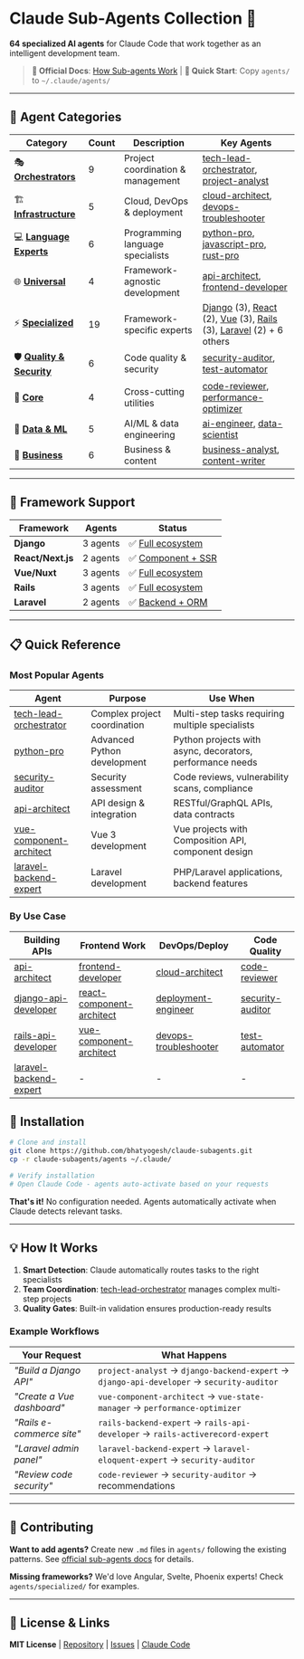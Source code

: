 # Claude Sub-Agents Collection 🤖

**64 specialized AI agents** for Claude Code that work together as an intelligent development team.

> **📖 Official Docs**: [How Sub-agents Work](https://docs.anthropic.com/en/docs/claude-code/sub-agents) | **🚀 Quick Start**: Copy `agents/` to `~/.claude/agents/`

---

## 🎯 Agent Categories

| Category | Count | Description | Key Agents |
|----------|-------|-------------|------------|
| 🎭 [**Orchestrators**](agents/orchestrators/) | 9 | Project coordination & management | [tech-lead-orchestrator](agents/orchestrators/tech-lead-orchestrator.md), [project-analyst](agents/orchestrators/project-analyst.md) |
| 🏗️ [**Infrastructure**](agents/infrastructure/) | 5 | Cloud, DevOps & deployment | [cloud-architect](agents/infrastructure/cloud-architect.md), [devops-troubleshooter](agents/infrastructure/devops-troubleshooter.md) |
| 💻 [**Language Experts**](agents/language-experts/) | 6 | Programming language specialists | [python-pro](agents/language-experts/python-pro.md), [javascript-pro](agents/language-experts/javascript-pro.md), [rust-pro](agents/language-experts/rust-pro.md) |
| 🌐 [**Universal**](agents/universal/) | 4 | Framework-agnostic development | [api-architect](agents/universal/api-architect.md), [frontend-developer](agents/universal/frontend-developer.md) |
| ⚡ [**Specialized**](agents/specialized/) | 19 | Framework-specific experts | [Django](agents/specialized/django/) (3), [React](agents/specialized/react/) (2), [Vue](agents/specialized/vue/) (3), [Rails](agents/specialized/rails/) (3), [Laravel](agents/specialized/laravel/) (2) + 6 others |
| 🛡️ [**Quality & Security**](agents/quality-security/) | 6 | Code quality & security | [security-auditor](agents/quality-security/security-auditor.md), [test-automator](agents/quality-security/test-automator.md) |
| 🎯 [**Core**](agents/core/) | 4 | Cross-cutting utilities | [code-reviewer](agents/core/code-reviewer.md), [performance-optimizer](agents/core/performance-optimizer.md) |
| 🧠 [**Data & ML**](agents/data-ml/) | 5 | AI/ML & data engineering | [ai-engineer](agents/data-ml/ai-engineer.md), [data-scientist](agents/data-ml/data-scientist.md) |
| 💼 [**Business**](agents/business/) | 6 | Business & content | [business-analyst](agents/business/business-analyst.md), [content-writer](agents/business/content-writer.md) |

---

## 🚀 Framework Support

| Framework | Agents | Status |
|-----------|---------|---------|
| **Django** | 3 agents | ✅ [Full ecosystem](agents/specialized/django/) |
| **React/Next.js** | 2 agents | ✅ [Component + SSR](agents/specialized/react/) |
| **Vue/Nuxt** | 3 agents | ✅ [Full ecosystem](agents/specialized/vue/) |
| **Rails** | 3 agents | ✅ [Full ecosystem](agents/specialized/rails/) |
| **Laravel** | 2 agents | ✅ [Backend + ORM](agents/specialized/laravel/) |

---

## 📋 Quick Reference

### Most Popular Agents
| Agent | Purpose | Use When |
|-------|---------|----------|
| [tech-lead-orchestrator](agents/orchestrators/tech-lead-orchestrator.md) | Complex project coordination | Multi-step tasks requiring multiple specialists |
| [python-pro](agents/language-experts/python-pro.md) | Advanced Python development | Python projects with async, decorators, performance needs |
| [security-auditor](agents/quality-security/security-auditor.md) | Security assessment | Code reviews, vulnerability scans, compliance |
| [api-architect](agents/universal/api-architect.md) | API design & integration | RESTful/GraphQL APIs, data contracts |
| [vue-component-architect](agents/specialized/vue/vue-component-architect.md) | Vue 3 development | Vue projects with Composition API, component design |
| [laravel-backend-expert](agents/specialized/laravel/laravel-backend-expert.md) | Laravel development | PHP/Laravel applications, backend features |

### By Use Case
| **Building APIs** | **Frontend Work** | **DevOps/Deploy** | **Code Quality** |
|-------------------|-------------------|-------------------|------------------|
| [api-architect](agents/universal/api-architect.md) | [frontend-developer](agents/universal/frontend-developer.md) | [cloud-architect](agents/infrastructure/cloud-architect.md) | [code-reviewer](agents/core/code-reviewer.md) |
| [django-api-developer](agents/specialized/django/django-api-developer.md) | [react-component-architect](agents/specialized/react/react-component-architect.md) | [deployment-engineer](agents/infrastructure/deployment-engineer.md) | [security-auditor](agents/quality-security/security-auditor.md) |
| [rails-api-developer](agents/specialized/rails/rails-api-developer.md) | [vue-component-architect](agents/specialized/vue/vue-component-architect.md) | [devops-troubleshooter](agents/infrastructure/devops-troubleshooter.md) | [test-automator](agents/quality-security/test-automator.md) |
| [laravel-backend-expert](agents/specialized/laravel/laravel-backend-expert.md) | - | - | - |

## 🔧 Installation

```bash
# Clone and install
git clone https://github.com/bhatyogesh/claude-subagents.git
cp -r claude-subagents/agents ~/.claude/

# Verify installation
# Open Claude Code - agents auto-activate based on your requests
```

**That's it!** No configuration needed. Agents automatically activate when Claude detects relevant tasks.

---

## 💡 How It Works

1. **Smart Detection**: Claude automatically routes tasks to the right specialists
2. **Team Coordination**: [tech-lead-orchestrator](agents/orchestrators/tech-lead-orchestrator.md) manages complex multi-step projects  
3. **Quality Gates**: Built-in validation ensures production-ready results

### Example Workflows

| Your Request | What Happens |
|--------------|--------------|
| *"Build a Django API"* | `project-analyst` → `django-backend-expert` → `django-api-developer` → `security-auditor` |
| *"Create a Vue dashboard"* | `vue-component-architect` → `vue-state-manager` → `performance-optimizer` |
| *"Rails e-commerce site"* | `rails-backend-expert` → `rails-api-developer` → `rails-activerecord-expert` |
| *"Laravel admin panel"* | `laravel-backend-expert` → `laravel-eloquent-expert` → `security-auditor` |
| *"Review code security"* | `code-reviewer` → `security-auditor` → recommendations |

---

## 🤝 Contributing

**Want to add agents?** Create new `.md` files in `agents/` following the existing patterns. See [official sub-agents docs](https://docs.anthropic.com/en/docs/claude-code/sub-agents) for details.

**Missing frameworks?** We'd love Angular, Svelte, Phoenix experts! Check `agents/specialized/` for examples.

---

## 📄 License & Links

**MIT License** | [Repository](https://github.com/bhatyogesh/claude-subagents) | [Issues](https://github.com/bhatyogesh/claude-subagents/issues) | [Claude Code](https://claude.ai/code)